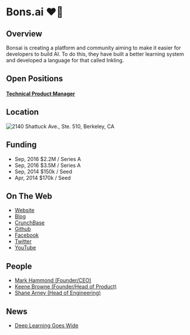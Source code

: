 # Bons.ai ❤️🤖

## Overview
Bonsai is creating a platform and community aiming to make it easier for developers to build AI. To do this, they have built a better learning system and developed a language for that called Inkling.

## Open Positions
#### [Technical Product Manager](technical-product-manager.md)

## Location
![2140 Shattuck Ave., Ste. 510, Berkeley, CA](https://maps.googleapis.com/maps/api/staticmap?center=2140+Shattuck+Ave.,+Ste.+510,+Berkeley,+CA&zoom=13&scale=false&size=600x300&maptype=roadmap&format=png&visual_refresh=true&markers=size:mid%7Ccolor:0xff0000%7Clabel:%7C2140+Shattuck+ave.+Berkeley,+Ca)  

## Funding
+ Sep, 2016	$2.2M / Series A
+ Sep, 2016	$3.5M / Series A
+ Sep, 2014	$150k / Seed
+ Apr, 2014	$170k / Seed

## On The Web
+ [Website](http://bons.ai)
+ [Blog](http://bons.ai/blog)
+ [CrunchBase](https://www.crunchbase.com/organization/bonsai-ai)
+ [Github](https://github.com/BonsaiAI)
+ [Facebook](https://www.facebook.com/bonsaiAI/)
+ [Twitter](https://twitter.com/bonsaiai)
+ [YouTube](https://www.youtube.com/channel/UCmAzclDAW1n9hHvoUyrWPcg)

## People
+ [Mark Hammond (Founder/CEO)](https://www.linkedin.com/in/markisaachammond)
+ [Keene Browne (Founder/Head of Product)](https://www.linkedin.com/in/keenbrowne)
+ [Shane Arney (Head of Engineering)](https://www.linkedin.com/in/shanearney)

## News
+ [Deep Learning Goes Wide](https://backchannel.com/you-too-can-become-a-machine-learning-rock-star-no-phd-necessary-107a1624d96b#.2163i2hmz)
